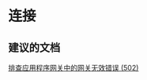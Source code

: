 <properties
    pageTitle="连接"
    description="连接"
    service="microsoft.network"
    resource="applicationgateways"
    authors="aashu"
    displayOrder=""
    selfHelpType="generic"
    supportTopicIds="32436961"
    resourceTags=""
    productPesIds="15922"
    cloudEnvironments="public"
/>


# 连接

## **建议的文档**
[排查应用程序网关中的网关无效错误 (502)](https://azure.microsoft.com/documentation/articles/application-gateway-troubleshooting-502/)



<!--HONumber=Jul16_HO4-->


